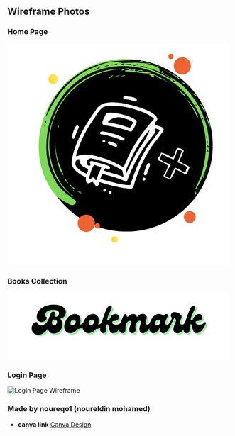 ## Wireframe Photos

### Home Page
![Home Page Wireframe](./logo.png)

### Books Collection
![Books Collection Wireframe](./Bookmark.png)

### Login Page
![Login Page Wireframe](./alt_Logo.png)

### Made by noureqo1 (noureldin mohamed)
- **canva link** [Canva Design](https://www.canva.com/design/DAGiD7RlBpA/76OCYlVhPVfVqSlSjZ0hlA/view?utm_content=DAGiD7RlBpA&utm_campaign=designshare&utm_medium=link2&utm_source=uniquelinks&utlId=h7f301d19c3)


